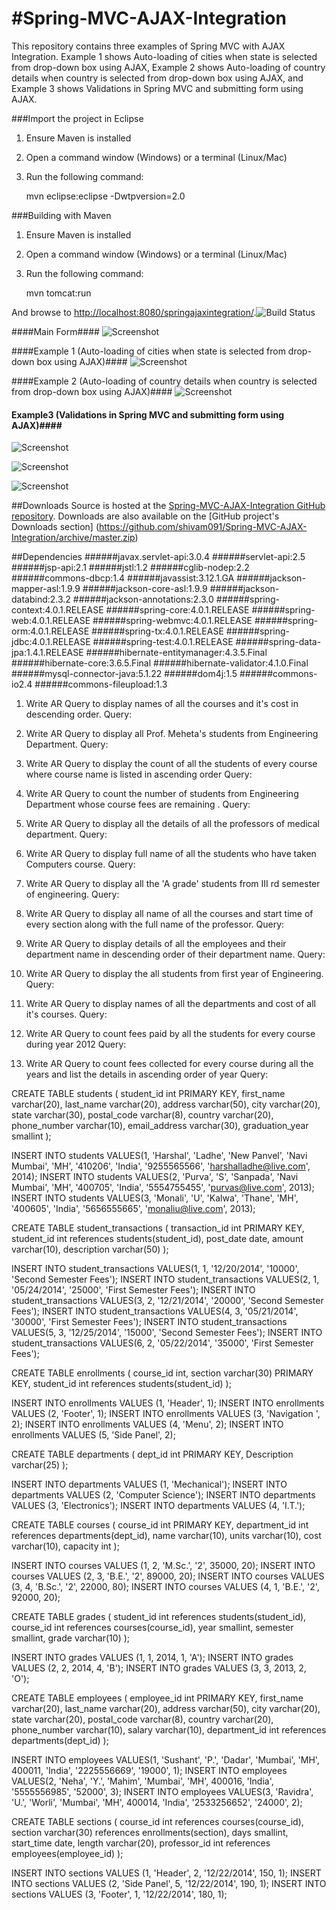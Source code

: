 #Spring-MVC-AJAX-Integration
===========
This repository contains three examples of Spring MVC with AJAX Integration. Example 1 shows Auto-loading of cities when state is selected from drop-down box using AJAX, Example 2 shows Auto-loading of country details when country is selected from drop-down box using AJAX, and Example 3 shows Validations in Spring MVC and submitting form using AJAX.

###Import the project in Eclipse
1. Ensure Maven is installed
2. Open a command window (Windows) or a terminal (Linux/Mac)
3. Run the following command:

	mvn eclipse:eclipse -Dwtpversion=2.0

###Building with Maven
1. Ensure Maven is installed
2. Open a command window (Windows) or a terminal (Linux/Mac)
3. Run the following command:

	mvn tomcat:run
	
And browse to [http://localhost:8080/springajaxintegration/](http://localhost:8080/springajaxintegration/).![Build Status](http://i1272.photobucket.com/albums/y389/harshal091/passing_zpsb61e9184.png?t=1408901662)

####Main Form####
![Screenshot](http://i1272.photobucket.com/albums/y389/harshal091/MainForm_zps40dbdd16.png)

####Example 1 (Auto-loading of cities when state is selected from drop-down box using AJAX)####
![Screenshot](http://i1272.photobucket.com/albums/y389/harshal091/Example1_zps6d2cc866.png)

####Example 2 (Auto-loading of country details when country is selected from drop-down box using AJAX)####
![Screenshot](http://i1272.photobucket.com/albums/y389/harshal091/Example2_zpsc59d0359.png)

#### Example3 (Validations in Spring MVC and submitting form using AJAX)####

![Screenshot](http://i1272.photobucket.com/albums/y389/harshal091/Example3FailedValidations_zpsb0e5fe01.png)

![Screenshot](http://i1272.photobucket.com/albums/y389/harshal091/Example3PassedValidations_zpsf1a689ef.png)

![Screenshot](http://i1272.photobucket.com/albums/y389/harshal091/Example3AJAXsubmit_zpsc055989a.png)

##Downloads
Source is hosted at the [Spring-MVC-AJAX-Integration GitHub repository](https://github.com/shivam091/Spring-MVC-AJAX-Integration.git). 
Downloads are also available on the [GitHub project's Downloads section] (https://github.com/shivam091/Spring-MVC-AJAX-Integration/archive/master.zip)

##Dependencies
######javax.servlet-api:3.0.4
######servlet-api:2.5
######jsp-api:2.1
######jstl:1.2
######cglib-nodep:2.2
######commons-dbcp:1.4
######javassist:3.12.1.GA
######jackson-mapper-asl:1.9.9
######jackson-core-asl:1.9.9
######jackson-databind:2.3.2
######jackson-annotations:2.3.0
######spring-context:4.0.1.RELEASE
######spring-core:4.0.1.RELEASE
######spring-web:4.0.1.RELEASE
######spring-webmvc:4.0.1.RELEASE
######spring-orm:4.0.1.RELEASE
######spring-tx:4.0.1.RELEASE
######spring-jdbc:4.0.1.RELEASE
######spring-test:4.0.1.RELEASE
######spring-data-jpa:1.4.1.RELEASE
######hibernate-entitymanager:4.3.5.Final
######hibernate-core:3.6.5.Final
######hibernate-validator:4.1.0.Final
######mysql-connector-java:5.1.22
######dom4j:1.5
######commons-io2.4
######commons-fileupload:1.3

1. Write AR Query to display names of all the courses and it's cost in descending order.
Query:

2. Write AR Query to display all Prof. Meheta's students from Engineering Department.
Query:

3. Write AR Query to display the count of all the students of every course where course name is listed in ascending order
Query:

4. Write AR Query to count the number of students from Engineering Department whose course fees are remaining .
Query:

5. Write AR Query to display all the details of all the professors of medical department.
Query:

6. Write AR Query to display full name of all the students who have taken Computers course.
Query:

7. Write AR Query to display all the 'A grade' students from  III rd semester of engineering.
Query:

8. Write AR Query to display all name of all the courses and start time of every section along with the full name of the professor.
Query:

9. Write AR Query to display details of all the employees and their department name in descending order of their department name.
Query:

10. Write AR Query to display the all students from first year of Engineering.
Query:

11. Write AR Query to display names of all the departments and cost of all it's courses. 
Query:

12. Write AR Query to count fees paid by all the students for every course during year 2012
Query:

13. Write AR Query to count fees collected for every course during all the years and list the details in ascending order of year
Query:


CREATE TABLE students (
  student_id int PRIMARY KEY,
  first_name varchar(20),
  last_name varchar(20),
  address varchar(50),
  city varchar(20),
  state varchar(30),
  postal_code varchar(8),
  country varchar(20),
  phone_number varchar(10),
  email_address varchar(30),
  graduation_year smallint
);

INSERT INTO students VALUES(1, 'Harshal', 'Ladhe', 'New Panvel', 'Navi Mumbai', 'MH', '410206',
    'India', '9255565566', 'harshalladhe@live.com', 2014);
INSERT INTO students VALUES(2, 'Purva', 'S', 'Sanpada', 'Navi Mumbai', 'MH', '400705',
    'India', '5554755455', 'purvas@live.com', 2013);
INSERT INTO students VALUES(3, 'Monali', 'U', 'Kalwa', 'Thane', 'MH', '400605',
    'India', '5656555665', 'monaliu@live.com', 2013);

CREATE TABLE student_transactions (
  transaction_id int PRIMARY KEY,
  student_id int references students(student_id),
  post_date date,
  amount varchar(10),
  description varchar(50)
);

INSERT INTO student_transactions VALUES(1, 1, '12/20/2014', '10000', 'Second Semester Fees');
INSERT INTO student_transactions VALUES(2, 1, '05/24/2014', '25000', 'First Semester Fees');
INSERT INTO student_transactions VALUES(3, 2, '12/21/2014', '20000', 'Second Semester Fees');
INSERT INTO student_transactions VALUES(4, 3, '05/21/2014', '30000', 'First Semester Fees');
INSERT INTO student_transactions VALUES(5, 3, '12/25/2014', '15000', 'Second Semester Fees');
INSERT INTO student_transactions VALUES(6, 2, '05/22/2014', '35000', 'First Semester Fees');

CREATE TABLE enrollments (
  course_id int,
  section varchar(30) PRIMARY KEY,
  student_id int references students(student_id)
);

INSERT INTO enrollments VALUES (1, 'Header', 1);
INSERT INTO enrollments VALUES (2, 'Footer', 1);
INSERT INTO enrollments VALUES (3, 'Navigation ', 2);
INSERT INTO enrollments VALUES (4, 'Menu', 2);
INSERT INTO enrollments VALUES (5, 'Side Panel', 2);

CREATE TABLE departments (
  dept_id int PRIMARY KEY,
  Description varchar(25)
);

INSERT INTO departments VALUES (1, 'Mechanical');
INSERT INTO departments VALUES (2, 'Computer Science');
INSERT INTO departments VALUES (3, 'Electronics');
INSERT INTO departments VALUES (4, 'I.T.');

CREATE TABLE courses (
  course_id int PRIMARY KEY,
  department_id int references departments(dept_id),
  name varchar(10),
  units varchar(10),
  cost varchar(10),
  capacity int
);

INSERT INTO courses VALUES (1, 2, 'M.Sc.', '2', 35000, 20);
INSERT INTO courses VALUES (2, 3, 'B.E.', '2', 89000, 20);
INSERT INTO courses VALUES (3, 4, 'B.Sc.', '2', 22000, 80);
INSERT INTO courses VALUES (4, 1, 'B.E.', '2', 92000, 20);

CREATE TABLE grades (
  student_id int references students(student_id),
  course_id int references courses(course_id),
  year smallint,
  semester smallint,
  grade varchar(10)
);

INSERT INTO grades VALUES (1, 1, 2014, 1, 'A');
INSERT INTO grades VALUES (2, 2, 2014, 4, 'B');
INSERT INTO grades VALUES (3, 3, 2013, 2, 'O');

CREATE TABLE employees (
  employee_id int PRIMARY KEY,
  first_name varchar(20),
  last_name varchar(20),
  address varchar(50),
  city varchar(20),
  state varchar(20),
  postal_code varchar(8),
  country varchar(20),
  phone_number varchar(10),
  salary varchar(10),
  department_id int references departments(dept_id)
);

INSERT INTO employees VALUES(1, 'Sushant', 'P.', 'Dadar', 'Mumbai', 'MH', 400011, 'India',
    '2225556669', '19000', 1);
INSERT INTO employees VALUES(2, 'Neha', 'Y.', 'Mahim', 'Mumbai', 'MH', 400016, 'India',
    '5555556985', '52000', 3);
INSERT INTO employees VALUES(3, 'Ravidra', 'U.', 'Worli', 'Mumbai', 'MH', 400014, 'India',
    '2533256652', '24000', 2);

CREATE TABLE sections (
  course_id int references courses(course_id),
  section varchar(30) references enrollments(section),
  days smallint,
  start_time date,
  length varchar(20),
  professor_id int references employees(employee_id)
);

INSERT INTO sections VALUES (1, 'Header', 2, '12/22/2014', 150, 1);
INSERT INTO sections VALUES (2, 'Side Panel', 5, '12/22/2014', 190, 1);
INSERT INTO sections VALUES (3, 'Footer', 1, '12/22/2014', 180, 1);
